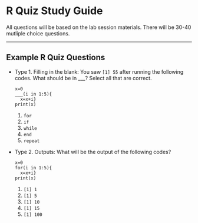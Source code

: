 # R Quiz Study Guide

All questions will be based on the lab session materials. There will be 30-40 mutliple choice questions.

---

## Example R Quiz Questions

* Type 1. Filling in the blank: You saw `[1] 55` after running the following codes. What should be in ___? Select all that are correct.

  ```
  x=0
  ___(i in 1:5){
    x=x+i}
  print(x)
  ```
  1. `for`
  2. `if`
  3. `while`
  4. `end`
  5. `repeat`


* Type 2. Outputs: What will be the output of the following codes?

  ```
  x=0
  for(i in 1:5){
    x=x+i}
  print(x)
  ```
  1. `[1] 1`
  2. `[1] 5`
  3. `[1] 10`
  4. `[1] 15`
  5. `[1] 100`

